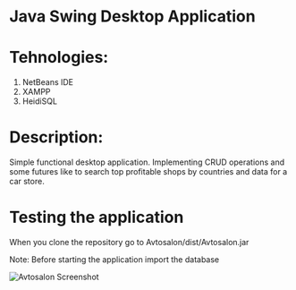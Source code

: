 # Java Swing Desktop Application

# Tehnologies:

 1. NetBeans IDE
 2. XAMPP
 3. HeidiSQL
 
# Description:

Simple functional desktop application.
Implementing CRUD operations and some futures like to search top profitable shops by countries
and data for a car store.

# Testing the application

When you clone the repository go to Avtosalon/dist/Avtosalon.jar

Note: Before starting the application import the database

![Avtosalon Screenshot](https://user-images.githubusercontent.com/95184489/156472847-0f2e0514-3ccd-4a14-b5c6-78c14d3eb9b1.png)
